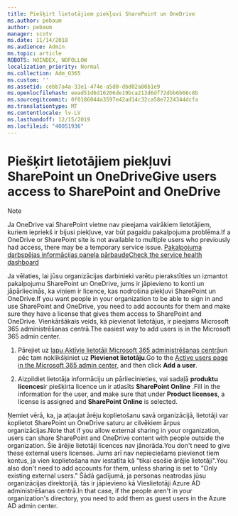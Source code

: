 ```yaml
---
title: Piešķirt lietotājiem piekļuvi SharePoint un OneDrive
ms.author: pebaum
author: pebaum
manager: scotv
ms.date: 11/14/2018
ms.audience: Admin
ms.topic: article
ROBOTS: NOINDEX, NOFOLLOW
localization_priority: Normal
ms.collection: Adm_O365
ms.custom: ''
ms.assetid: cebb7a4a-33e1-474e-a5d0-dbd02a80b1e9
ms.openlocfilehash: eead51d6d16206de19bca213d6df72dbb6b66c8b
ms.sourcegitcommit: 0f0186044a3597e42ad14c32ca58e7224344dcfa
ms.translationtype: MT
ms.contentlocale: lv-LV
ms.lasthandoff: 12/15/2019
ms.locfileid: "40051936"
---
```

# <a name="give-users-access-to-sharepoint-and-onedrive"></a><span data-ttu-id="a9cb1-102">Piešķirt lietotājiem piekļuvi SharePoint un OneDrive</span><span class="sxs-lookup"><span data-stu-id="a9cb1-102">Give users access to SharePoint and OneDrive</span></span>

> [!NOTE]
> <span data-ttu-id="a9cb1-103">Ja OneDrive vai SharePoint vietne nav pieejama vairākiem lietotājiem, kuriem iepriekš ir bijusi piekļuve, var būt pagaidu pakalpojuma problēma.</span><span class="sxs-lookup"><span data-stu-id="a9cb1-103">If a OneDrive or SharePoint site is not available to multiple users who previously had access, there may be a temporary service issue.</span></span> [<span data-ttu-id="a9cb1-104">Pakalpojuma darbspējas informācijas paneļa pārbaude</span><span class="sxs-lookup"><span data-stu-id="a9cb1-104">Check the service health dashboard</span></span>](https://portal.office.com/adminportal/home#/servicehealth)
  
<span data-ttu-id="a9cb1-105">Ja vēlaties, lai jūsu organizācijas darbinieki varētu pierakstīties un izmantot pakalpojumu SharePoint un OneDrive, jums ir jāpievieno to konti un jāpārliecinās, ka viņiem ir licence, kas nodrošina piekļuvi SharePoint un OneDrive.</span><span class="sxs-lookup"><span data-stu-id="a9cb1-105">If you want people in your organization to be able to sign in and use SharePoint and OneDrive, you need to add accounts for them and make sure they have a license that gives them access to SharePoint and OneDrive.</span></span> <span data-ttu-id="a9cb1-106">Vienkāršākais veids, kā pievienot lietotājus, ir pieejams Microsoft 365 administrēšanas centrā.</span><span class="sxs-lookup"><span data-stu-id="a9cb1-106">The easiest way to add users is in the Microsoft 365 admin center.</span></span>
  
1. <span data-ttu-id="a9cb1-107">Pārejiet uz [lapu Aktīvie lietotāji Microsoft 365 administrēšanas centrā](https://portal.office.com/adminportal/home#/users)un pēc tam noklikšķiniet uz **Pievienot lietotāju**.</span><span class="sxs-lookup"><span data-stu-id="a9cb1-107">Go to the [Active users page in the Microsoft 365 admin center](https://portal.office.com/adminportal/home#/users), and then click **Add a user**.</span></span>
    
2. <span data-ttu-id="a9cb1-108">Aizpildiet lietotāja informāciju un pārliecinieties, vai sadaļā **produktu licences**ir piešķirta licence un ir atlasīts **SharePoint Online** .</span><span class="sxs-lookup"><span data-stu-id="a9cb1-108">Fill in the information for the user, and make sure that under **Product licenses**, a license is assigned and **SharePoint Online** is selected.</span></span> 
    
<span data-ttu-id="a9cb1-109">Ņemiet vērā, ka, ja atļaujat ārēju koplietošanu savā organizācijā, lietotāji var koplietot SharePoint un OneDrive saturu ar cilvēkiem ārpus organizācijas.</span><span class="sxs-lookup"><span data-stu-id="a9cb1-109">Note that if you allow external sharing in your organization, users can share SharePoint and OneDrive content with people outside the organization.</span></span> <span data-ttu-id="a9cb1-110">Šie ārējie lietotāji licences nav jānorāda.</span><span class="sxs-lookup"><span data-stu-id="a9cb1-110">You don't need to give these external users licenses.</span></span> <span data-ttu-id="a9cb1-111">Jums arī nav nepieciešams pievienot tiem kontus, ja vien koplietošana nav iestatīta kā "tikai esošie ārējie lietotāji".</span><span class="sxs-lookup"><span data-stu-id="a9cb1-111">You also don't need to add accounts for them, unless sharing is set to "Only existing external users."</span></span> <span data-ttu-id="a9cb1-112">Šādā gadījumā, ja personas neatrodas jūsu organizācijas direktorijā, tās ir jāpievieno kā Vieslietotāji Azure AD administrēšanas centrā.</span><span class="sxs-lookup"><span data-stu-id="a9cb1-112">In that case, if the people aren't in your organization's directory, you need to add them as guest users in the Azure AD admin center.</span></span>
  

